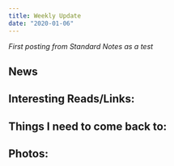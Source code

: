 ```yaml
---
title: Weekly Update
date: "2020-01-06"
---
```

*First posting from Standard Notes as a test*

## News

## Interesting Reads/Links:

## Things I need to come back to:

## Photos: